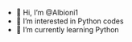 - 👋 Hi, I’m @Albioni1
- 👀 I’m interested in Python codes
- 🌱 I’m currently learning Python

<!---
Albioni1/Albioni1 is a ✨ special ✨ repository because its `README.md` (this file) appears on your GitHub profile.
You can click the Preview link to take a look at your changes.
--->
